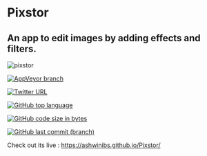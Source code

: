 # Pixstor


## An app to edit images by adding effects and filters.


![pixstor](https://user-images.githubusercontent.com/1991247/38770634-86a30a1e-4033-11e8-9b0e-afa9cc1bd1a7.png)
<p align="center">

[![AppVeyor branch](https://img.shields.io/appveyor/ci/gruntjs/grunt/master.svg?style=for-the-badge)](https://github.com/AshwiniBS/Pixstor)

[![Twitter URL](https://img.shields.io/twitter/url/http/shields.io.svg?style=social)](https://www.twitter.com)

[![GitHub top language](https://img.shields.io/github/languages/top/badges/shields.svg?style=for-the-badge)](https://github.com/AshwiniBS/Pixstor)

[![GitHub code size in bytes](https://img.shields.io/github/languages/code-size/badges/shields.svg?style=for-the-badge)](https://github.com/AshwiniBS/Pixstor)

[![GitHub last commit (branch)](https://img.shields.io/github/last-commit/google/skia/infra/config.svg?style=flat-square)](https://github.com/AshwiniBS/Pixstor/master)

</p>

Check out its live : https://ashwinibs.github.io/Pixstor/
